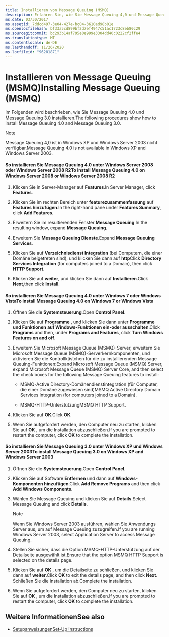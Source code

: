 ```yaml
---
title: Installieren von Message Queuing (MSMQ)
description: Erfahren Sie, wie Sie Message Queuing 4,0 und Message Queuing 3,0 als Teil eines einmaligen Einrichtungs Verfahrens für die Verwendung mit WFC-Beispielen installieren.
ms.date: 03/30/2017
ms.assetid: 7ddcd497-3e04-427e-bc04-3610ad98b01e
ms.openlocfilehash: bf33a5cd899bf2d7ef4947c51ac1723c8eb80c29
ms.sourcegitcommit: bc293b14af795e0e999e3304dd40c0222cf2ffe4
ms.translationtype: MT
ms.contentlocale: de-DE
ms.lasthandoff: 11/26/2020
ms.locfileid: "96281871"
---
```

# <a name="installing-message-queuing-msmq"></a><span data-ttu-id="96e4b-103">Installieren von Message Queuing (MSMQ)</span><span class="sxs-lookup"><span data-stu-id="96e4b-103">Installing Message Queuing (MSMQ)</span></span>

<span data-ttu-id="96e4b-104">Im Folgenden wird beschrieben, wie Sie Message Queuing 4.0 und Message Queuing 3.0 installieren.</span><span class="sxs-lookup"><span data-stu-id="96e4b-104">The following procedures show how to install Message Queuing 4.0 and Message Queuing 3.0.</span></span>  
  
> [!NOTE]
> <span data-ttu-id="96e4b-105">Message Queuing 4,0 ist in Windows XP und Windows Server 2003 nicht verfügbar.</span><span class="sxs-lookup"><span data-stu-id="96e4b-105">Message Queuing 4.0 is not available in Windows XP and Windows Server 2003.</span></span>  
  
#### <a name="to-install-message-queuing-40-on-windows-server-2008-or-windows-server-2008-r2"></a><span data-ttu-id="96e4b-106">So installieren Sie Message Queuing 4.0 unter Windows Server 2008 oder Windows Server 2008 R2</span><span class="sxs-lookup"><span data-stu-id="96e4b-106">To install Message Queuing 4.0 on Windows Server 2008 or Windows Server 2008 R2</span></span>  
  
1. <span data-ttu-id="96e4b-107">Klicken Sie in Server-Manager auf **Features**.</span><span class="sxs-lookup"><span data-stu-id="96e4b-107">In Server Manager, click **Features**.</span></span>  
  
2. <span data-ttu-id="96e4b-108">Klicken Sie im rechten Bereich unter **featurezusammenfassung** auf **Features hinzufügen**.</span><span class="sxs-lookup"><span data-stu-id="96e4b-108">In the right-hand pane under **Features Summary**, click **Add Features**.</span></span>  
  
3. <span data-ttu-id="96e4b-109">Erweitern Sie im resultierenden Fenster **Message Queuing**.</span><span class="sxs-lookup"><span data-stu-id="96e4b-109">In the resulting window, expand **Message Queuing**.</span></span>  
  
4. <span data-ttu-id="96e4b-110">Erweitern Sie **Message Queuing Dienste**.</span><span class="sxs-lookup"><span data-stu-id="96e4b-110">Expand **Message Queuing Services**.</span></span>  
  
5. <span data-ttu-id="96e4b-111">Klicken Sie auf **Verzeichnisdienst Integration** (bei Computern, die einer Domäne beigetreten sind), und klicken Sie dann auf **http**</span><span class="sxs-lookup"><span data-stu-id="96e4b-111">Click **Directory Services Integration** (for computers joined to a Domain), then click **HTTP Support**.</span></span>  
  
6. <span data-ttu-id="96e4b-112">Klicken Sie auf **weiter**, und klicken Sie dann auf **Installieren**.</span><span class="sxs-lookup"><span data-stu-id="96e4b-112">Click **Next**,then click **Install**.</span></span>  
  
#### <a name="to-install-message-queuing-40-on-windows-7-or-windows-vista"></a><span data-ttu-id="96e4b-113">So installieren Sie Message Queuing 4.0 unter Windows 7 oder Windows Vista</span><span class="sxs-lookup"><span data-stu-id="96e4b-113">To install Message Queuing 4.0 on Windows 7 or Windows Vista</span></span>  
  
1. <span data-ttu-id="96e4b-114">Öffnen Sie die **Systemsteuerung**.</span><span class="sxs-lookup"><span data-stu-id="96e4b-114">Open **Control Panel**.</span></span>  
  
2. <span data-ttu-id="96e4b-115">Klicken Sie auf **Programme** , und klicken Sie dann unter **Programme und Funktionen** **auf Windows-Funktionen ein-oder ausschalten**.</span><span class="sxs-lookup"><span data-stu-id="96e4b-115">Click **Programs** and then, under **Programs and Features**, click **Turn Windows Features on and off**.</span></span>  
  
3. <span data-ttu-id="96e4b-116">Erweitern Sie Microsoft Message Queue (MSMQ)-Server, erweitern Sie Microsoft Message Queue (MSMQ)-Serverkernkomponenten, und aktivieren Sie die Kontrollkästchen für die zu installierenden Message Queuing-Funktionen:</span><span class="sxs-lookup"><span data-stu-id="96e4b-116">Expand Microsoft Message Queue (MSMQ) Server, expand Microsoft Message Queue (MSMQ) Server Core, and then select the check boxes for the following Message Queuing features to install:</span></span>  
  
    - <span data-ttu-id="96e4b-117">MSMQ-Active Directory-Domänendienstintegration (für Computer, die einer Domäne zugewiesen sind)</span><span class="sxs-lookup"><span data-stu-id="96e4b-117">MSMQ Active Directory Domain Services Integration (for computers joined to a Domain).</span></span>  
  
    - <span data-ttu-id="96e4b-118">MSMQ-HTTP-Unterstützung</span><span class="sxs-lookup"><span data-stu-id="96e4b-118">MSMQ HTTP Support.</span></span>  
  
4. <span data-ttu-id="96e4b-119">Klicken Sie auf **OK**.</span><span class="sxs-lookup"><span data-stu-id="96e4b-119">Click **OK**.</span></span>  
  
5. <span data-ttu-id="96e4b-120">Wenn Sie aufgefordert werden, den Computer neu zu starten, klicken Sie auf **OK** , um die Installation abzuschließen.</span><span class="sxs-lookup"><span data-stu-id="96e4b-120">If you are prompted to restart the computer, click **OK** to complete the installation.</span></span>  
  
#### <a name="to-install-message-queuing-30-on-windows-xp-and-windows-server-2003"></a><span data-ttu-id="96e4b-121">So installieren Sie Message Queuing 3.0 unter Windows XP und Windows Server 2003</span><span class="sxs-lookup"><span data-stu-id="96e4b-121">To install Message Queuing 3.0 on Windows XP and Windows Server 2003</span></span>  
  
1. <span data-ttu-id="96e4b-122">Öffnen Sie die **Systemsteuerung**.</span><span class="sxs-lookup"><span data-stu-id="96e4b-122">Open **Control Panel**.</span></span>  
  
2. <span data-ttu-id="96e4b-123">Klicken Sie auf Software **Entfernen** und dann auf **Windows-Komponenten hinzufügen**.</span><span class="sxs-lookup"><span data-stu-id="96e4b-123">Click **Add Remove Programs** and then click **Add Windows Components**.</span></span>  
  
3. <span data-ttu-id="96e4b-124">Wählen Sie Message Queuing und klicken Sie auf **Details**.</span><span class="sxs-lookup"><span data-stu-id="96e4b-124">Select Message Queuing and click **Details**.</span></span>  
  
    > [!NOTE]
    > <span data-ttu-id="96e4b-125">Wenn Sie Windows Server 2003 ausführen, wählen Sie Anwendungs Server aus, um auf Message Queuing zuzugreifen.</span><span class="sxs-lookup"><span data-stu-id="96e4b-125">If you are running Windows Server 2003, select Application Server to access Message Queuing.</span></span>  
  
4. <span data-ttu-id="96e4b-126">Stellen Sie sicher, dass die Option MSMQ-HTTP-Unterstützung auf der Detailseite ausgewählt ist.</span><span class="sxs-lookup"><span data-stu-id="96e4b-126">Ensure that the option MSMQ HTTP Support is selected on the details page.</span></span>  
  
5. <span data-ttu-id="96e4b-127">Klicken Sie auf **OK** , um die Detailseite zu schließen, und klicken Sie dann auf **weiter**.</span><span class="sxs-lookup"><span data-stu-id="96e4b-127">Click **OK** to exit the details page, and then click **Next**.</span></span> <span data-ttu-id="96e4b-128">Schließen Sie die Installation ab.</span><span class="sxs-lookup"><span data-stu-id="96e4b-128">Complete the installation.</span></span>  
  
6. <span data-ttu-id="96e4b-129">Wenn Sie aufgefordert werden, den Computer neu zu starten, klicken Sie auf **OK** , um die Installation abzuschließen.</span><span class="sxs-lookup"><span data-stu-id="96e4b-129">If you are prompted to restart the computer, click **OK** to complete the installation.</span></span>  
  
## <a name="see-also"></a><span data-ttu-id="96e4b-130">Weitere Informationen</span><span class="sxs-lookup"><span data-stu-id="96e4b-130">See also</span></span>

- [<span data-ttu-id="96e4b-131">Setupanweisungen</span><span class="sxs-lookup"><span data-stu-id="96e4b-131">Set-Up Instructions</span></span>](set-up-instructions.md)
